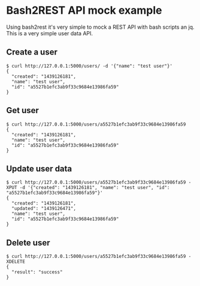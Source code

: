 # Bash2REST API mock example
Using bash2rest it's very simple to mock a REST API with bash scripts an jq.  
This is a very simple user data API.

## Create a user
```
$ curl http://127.0.0.1:5000/users/ -d '{"name": "test user"}'
{
  "created": "1439126181",
  "name": "test user",
  "id": "a5527b1efc3ab9f33c9684e13986fa59"
}
```

## Get user
```
$ curl http://127.0.0.1:5000/users/a5527b1efc3ab9f33c9684e13986fa59
{
  "created": "1439126181",
  "name": "test user",
  "id": "a5527b1efc3ab9f33c9684e13986fa59"
}
```

## Update user data
```
$ curl http://127.0.0.1:5000/users/a5527b1efc3ab9f33c9684e13986fa59 -XPUT -d '{"created": "1439126181", "name": "test user", "id": "a5527b1efc3ab9f33c9684e13986fa59"}'
{
  "created": "1439126181",
  "updated": "1439126471",
  "name": "test user",
  "id": "a5527b1efc3ab9f33c9684e13986fa59"
}
```

## Delete user
```
$ curl http://127.0.0.1:5000/users/a5527b1efc3ab9f33c9684e13986fa59 -XDELETE
{
  "result": "success"
}
```
